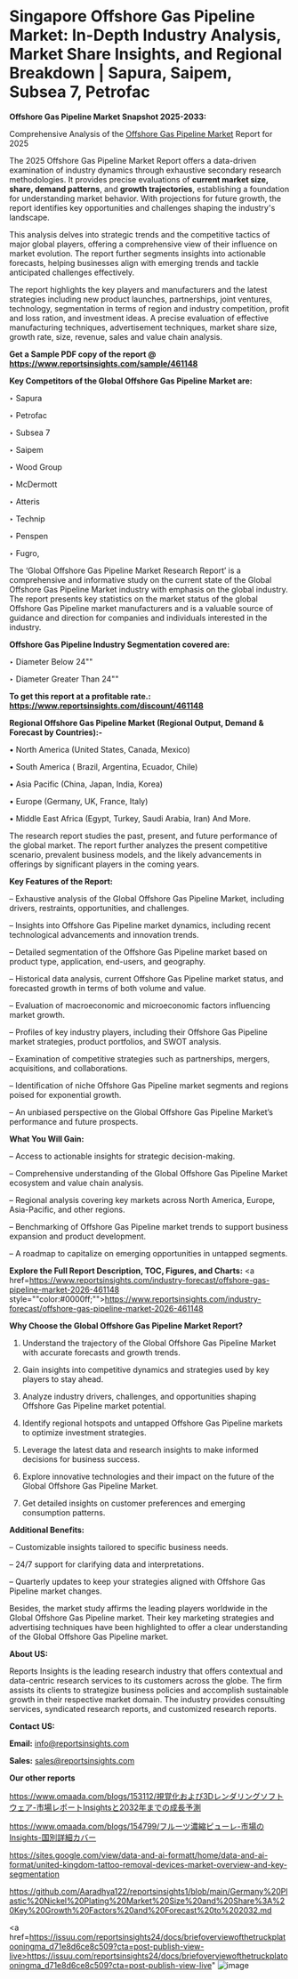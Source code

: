 # Singapore Offshore Gas Pipeline Market: In-Depth Industry Analysis, Market Share Insights, and Regional Breakdown | Sapura, Saipem, Subsea 7, Petrofac

<strong>Offshore Gas Pipeline Market Snapshot 2025-2033:</strong>

Comprehensive Analysis of the <a href=https://www.reportsinsights.com/sample/461148>Offshore Gas Pipeline Market</a> Report for 2025

The 2025 Offshore Gas Pipeline Market Report offers a data-driven examination of industry dynamics through exhaustive secondary research methodologies. It provides precise evaluations of <strong>current market size, share, demand patterns</strong>, and <strong>growth trajectories</strong>, establishing a foundation for understanding market behavior. With projections for future growth, the report identifies key opportunities and challenges shaping the industry's landscape.

This analysis delves into strategic trends and the competitive tactics of major global players, offering a comprehensive view of their influence on market evolution. The report further segments insights into actionable forecasts, helping businesses align with emerging trends and tackle anticipated challenges effectively.

The report highlights the key players and manufacturers and the latest strategies including new product launches, partnerships, joint ventures, technology, segmentation in terms of region and industry competition, profit and loss ration, and investment ideas. A precise evaluation of effective manufacturing techniques, advertisement techniques, market share size, growth rate, size, revenue, sales and value chain analysis.

<strong>Get a Sample PDF copy of the report @ <a href=https://www.reportsinsights.com/sample/461148 style=color:#0000ff;>https://www.reportsinsights.com/sample/461148</a></strong>

<strong>Key Competitors of the Global Offshore Gas Pipeline Market are:</strong>

‣ Sapura

‣ Petrofac

‣ Subsea 7

‣ Saipem

‣ Wood Group

‣ McDermott

‣ Atteris

‣ Technip

‣ Penspen

‣ Fugro,

The ‘Global Offshore Gas Pipeline Market Research Report’ is a comprehensive and informative study on the current state of the Global Offshore Gas Pipeline Market industry with emphasis on the global industry. The report presents key statistics on the market status of the global Offshore Gas Pipeline market manufacturers and is a valuable source of guidance and direction for companies and individuals interested in the industry.

<strong>Offshore Gas Pipeline Industry Segmentation covered are:</strong>

‣ Diameter Below 24""

‣ Diameter Greater Than 24""

<strong>To get this report at a profitable rate.: <a href=https://www.reportsinsights.com/discount/461148 style=color:#0000ff;>https://www.reportsinsights.com/discount/461148</a></strong>

<strong>Regional Offshore Gas Pipeline Market (Regional Output, Demand &amp; Forecast by Countries):-</strong>

• North America (United States, Canada, Mexico)

• South America ( Brazil, Argentina, Ecuador, Chile)

• Asia Pacific (China, Japan, India, Korea)

• Europe (Germany, UK, France, Italy)

• Middle East Africa (Egypt, Turkey, Saudi Arabia, Iran) And More.

The research report studies the past, present, and future performance of the global market. The report further analyzes the present competitive scenario, prevalent business models, and the likely advancements in offerings by significant players in the coming years.

<strong>Key Features of the Report:</strong>

– Exhaustive analysis of the Global Offshore Gas Pipeline Market, including drivers, restraints, opportunities, and challenges.

– Insights into Offshore Gas Pipeline market dynamics, including recent technological advancements and innovation trends.

– Detailed segmentation of the Offshore Gas Pipeline market based on product type, application, end-users, and geography.

– Historical data analysis, current Offshore Gas Pipeline market status, and forecasted growth in terms of both volume and value.

– Evaluation of macroeconomic and microeconomic factors influencing market growth.

– Profiles of key industry players, including their Offshore Gas Pipeline market strategies, product portfolios, and SWOT analysis.

– Examination of competitive strategies such as partnerships, mergers, acquisitions, and collaborations.

– Identification of niche Offshore Gas Pipeline market segments and regions poised for exponential growth.

– An unbiased perspective on the Global Offshore Gas Pipeline Market’s performance and future prospects.

<strong>What You Will Gain:</strong>

– Access to actionable insights for strategic decision-making.

– Comprehensive understanding of the Global Offshore Gas Pipeline Market ecosystem and value chain analysis.

– Regional analysis covering key markets across North America, Europe, Asia-Pacific, and other regions.

– Benchmarking of Offshore Gas Pipeline market trends to support business expansion and product development.

– A roadmap to capitalize on emerging opportunities in untapped segments.

<strong>Explore the Full Report Description, TOC, Figures, and Charts:</strong>
<a href=https://www.reportsinsights.com/industry-forecast/offshore-gas-pipeline-market-2026-461148 style=""color:#0000ff;"">https://www.reportsinsights.com/industry-forecast/offshore-gas-pipeline-market-2026-461148</a>

<strong>Why Choose the Global Offshore Gas Pipeline Market Report?</strong>

1. Understand the trajectory of the Global Offshore Gas Pipeline Market with accurate forecasts and growth trends.

2. Gain insights into competitive dynamics and strategies used by key players to stay ahead.

3. Analyze industry drivers, challenges, and opportunities shaping Offshore Gas Pipeline market potential.

4. Identify regional hotspots and untapped Offshore Gas Pipeline markets to optimize investment strategies.

5. Leverage the latest data and research insights to make informed decisions for business success.

6. Explore innovative technologies and their impact on the future of the Global Offshore Gas Pipeline Market.

7. Get detailed insights on customer preferences and emerging consumption patterns.

<strong>Additional Benefits:</strong>

– Customizable insights tailored to specific business needs.

– 24/7 support for clarifying data and interpretations.

– Quarterly updates to keep your strategies aligned with Offshore Gas Pipeline market changes.

Besides, the market study affirms the leading players worldwide in the Global Offshore Gas Pipeline market. Their key marketing strategies and advertising techniques have been highlighted to offer a clear understanding of the Global Offshore Gas Pipeline market.

<strong><strong>About US</strong>:</strong>

Reports Insights is the leading research industry that offers contextual and data-centric research services to its customers across the globe. The firm assists its clients to strategize business policies and accomplish sustainable growth in their respective market domain. The industry provides consulting services, syndicated research reports, and customized research reports.

<strong>Contact US:</strong>

<p class=><b>Email:</b> <a href=mailto:info@reportsinsights.com>info@reportsinsights.com</a></p>
<p class=><b>Sales:</b> <a href=mailto:sales@reportsinsights.com>sales@reportsinsights.com</a></p>

<strong>Our other reports</strong>

<a href=https://www.omaada.com/blogs/153112/視覚化および3Dレンダリングソフトウェア-市場レポートInsightsと2032年までの成長予測>https://www.omaada.com/blogs/153112/視覚化および3Dレンダリングソフトウェア-市場レポートInsightsと2032年までの成長予測</a>

<a href=https://www.omaada.com/blogs/154799/フルーツ濃縮ピューレ-市場のInsights-国別詳細カバー>https://www.omaada.com/blogs/154799/フルーツ濃縮ピューレ-市場のInsights-国別詳細カバー</a>

<a href=https://sites.google.com/view/data-and-ai-formatt/home/data-and-ai-format/united-kingdom-tattoo-removal-devices-market-overview-and-key-segmentation>https://sites.google.com/view/data-and-ai-formatt/home/data-and-ai-format/united-kingdom-tattoo-removal-devices-market-overview-and-key-segmentation</a>

<a href=https://github.com/Aaradhya122/reportsinsights1/blob/main/Germany%20Plastic%20Nickel%20Plating%20Market%20Size%20and%20Share%3A%20Key%20Growth%20Factors%20and%20Forecast%20to%202032.md>https://github.com/Aaradhya122/reportsinsights1/blob/main/Germany%20Plastic%20Nickel%20Plating%20Market%20Size%20and%20Share%3A%20Key%20Growth%20Factors%20and%20Forecast%20to%202032.md</a>

<a href=https://issuu.com/reportsinsights24/docs/briefoverviewofthetruckplatooningma_d71e8d6ce8c509?cta=post-publish-view-live>https://issuu.com/reportsinsights24/docs/briefoverviewofthetruckplatooningma_d71e8d6ce8c509?cta=post-publish-view-live</a>"
![image](https://github.com/user-attachments/assets/1d5865e8-ead4-40cd-9772-46ac52407306)
